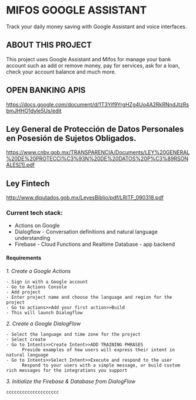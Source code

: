 # MIFOS GOOGLE ASSISTANT

Track your daily money saving with Google Assistant and voice interfaces.


## ABOUT THIS PROJECT

This project uses Google Assistant and Mifos for manage  your bank account such as add or remove money, pay for services, ask for a loan, check your account balance and much more.

## OPEN BANKING APIS
https://docs.google.com/document/d/1T3Yif9YrgHZg4Uo4A2RkRNndJtzRsbmJHHO1dyle5Us/edit

## Ley General de Protección de Datos Personales en Posesión de Sujetos Obligados.
https://www.cnbv.gob.mx/TRANSPARENCIA/Documents/LEY%20GENERAL%20DE%20PROTECCI%C3%93N%20DE%20DATOS%20P%C3%89RSONALES[1].pdf

## Ley Fintech
http://www.diputados.gob.mx/LeyesBiblio/pdf/LRITF_090318.pdf

### Current tech stack:
- Actions on Google
- Dialogflow - Conversation definitions and natural language understanding
- Firebase - Cloud Functions and Realtime Database - app backend 


#### Requirements

*1. Create a Google Actions*
```
- Sign in with a Google account
- Go to Actions Console
- Add project
- Enter project name and choose the language and region for the project
- Go to actions>>Add your first action>>Build
- This will launch Dialogflow
```

*2. Create a Google DialogFlow*
```
- Select the language and time zone for the project
- Select create
- Go to Intents>>Create Intent>>ADD TRAINING PHRASES 
      Provide examples of how users will express their intent in natural language
- Go to Intents>>Select Intent>>Execute and respond to the user
      Respond to your users with a simple message, or build custom rich messages for the integrations you support
```

*3. Initialize the Firebase & Database from DialogFlow*
```
cccccccccccccccccccc
```
